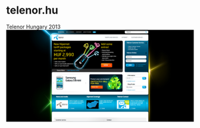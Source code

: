 # telenor.hu
Telenor Hungary 2013
<img src="https://raw.githubusercontent.com/Szeccsa/telenor.hu/main/assets/i/preview.PNG" alt="preview" draggable="false"/>
